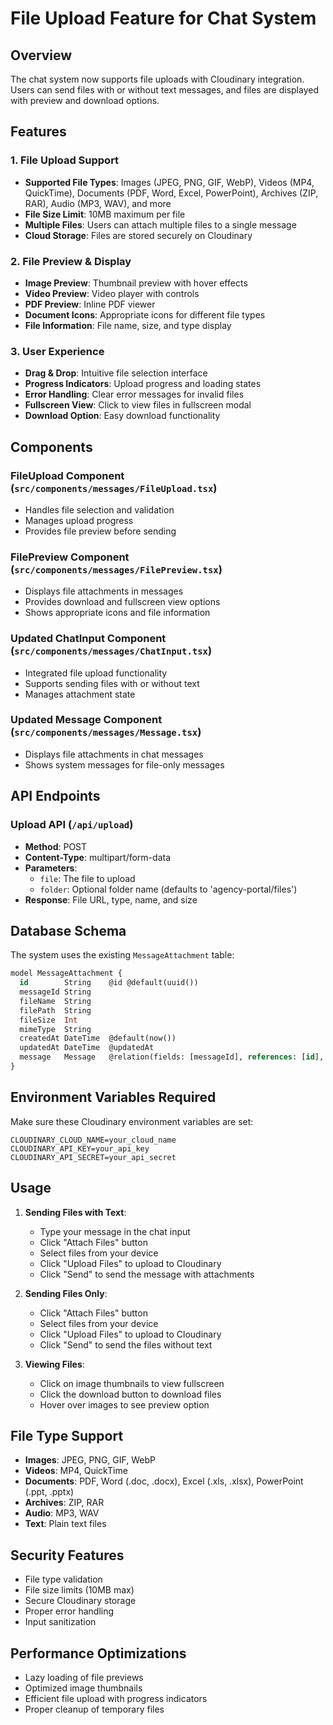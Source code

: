 # File Upload Feature for Chat System

## Overview
The chat system now supports file uploads with Cloudinary integration. Users can send files with or without text messages, and files are displayed with preview and download options.

## Features

### 1. File Upload Support
- **Supported File Types**: Images (JPEG, PNG, GIF, WebP), Videos (MP4, QuickTime), Documents (PDF, Word, Excel, PowerPoint), Archives (ZIP, RAR), Audio (MP3, WAV), and more
- **File Size Limit**: 10MB maximum per file
- **Multiple Files**: Users can attach multiple files to a single message
- **Cloud Storage**: Files are stored securely on Cloudinary

### 2. File Preview & Display
- **Image Preview**: Thumbnail preview with hover effects
- **Video Preview**: Video player with controls
- **PDF Preview**: Inline PDF viewer
- **Document Icons**: Appropriate icons for different file types
- **File Information**: File name, size, and type display

### 3. User Experience
- **Drag & Drop**: Intuitive file selection interface
- **Progress Indicators**: Upload progress and loading states
- **Error Handling**: Clear error messages for invalid files
- **Fullscreen View**: Click to view files in fullscreen modal
- **Download Option**: Easy download functionality

## Components

### FileUpload Component (`src/components/messages/FileUpload.tsx`)
- Handles file selection and validation
- Manages upload progress
- Provides file preview before sending

### FilePreview Component (`src/components/messages/FilePreview.tsx`)
- Displays file attachments in messages
- Provides download and fullscreen view options
- Shows appropriate icons and file information

### Updated ChatInput Component (`src/components/messages/ChatInput.tsx`)
- Integrated file upload functionality
- Supports sending files with or without text
- Manages attachment state

### Updated Message Component (`src/components/messages/Message.tsx`)
- Displays file attachments in chat messages
- Shows system messages for file-only messages

## API Endpoints

### Upload API (`/api/upload`)
- **Method**: POST
- **Content-Type**: multipart/form-data
- **Parameters**:
  - `file`: The file to upload
  - `folder`: Optional folder name (defaults to 'agency-portal/files')
- **Response**: File URL, type, name, and size

## Database Schema

The system uses the existing `MessageAttachment` table:
```sql
model MessageAttachment {
  id        String    @id @default(uuid())
  messageId String
  fileName  String
  filePath  String
  fileSize  Int
  mimeType  String
  createdAt DateTime  @default(now())
  updatedAt DateTime  @updatedAt
  message   Message   @relation(fields: [messageId], references: [id], onDelete: Cascade)
}
```

## Environment Variables Required

Make sure these Cloudinary environment variables are set:
```env
CLOUDINARY_CLOUD_NAME=your_cloud_name
CLOUDINARY_API_KEY=your_api_key
CLOUDINARY_API_SECRET=your_api_secret
```

## Usage

1. **Sending Files with Text**:
   - Type your message in the chat input
   - Click "Attach Files" button
   - Select files from your device
   - Click "Upload Files" to upload to Cloudinary
   - Click "Send" to send the message with attachments

2. **Sending Files Only**:
   - Click "Attach Files" button
   - Select files from your device
   - Click "Upload Files" to upload to Cloudinary
   - Click "Send" to send the files without text

3. **Viewing Files**:
   - Click on image thumbnails to view fullscreen
   - Click the download button to download files
   - Hover over images to see preview option

## File Type Support

- **Images**: JPEG, PNG, GIF, WebP
- **Videos**: MP4, QuickTime
- **Documents**: PDF, Word (.doc, .docx), Excel (.xls, .xlsx), PowerPoint (.ppt, .pptx)
- **Archives**: ZIP, RAR
- **Audio**: MP3, WAV
- **Text**: Plain text files

## Security Features

- File type validation
- File size limits (10MB max)
- Secure Cloudinary storage
- Proper error handling
- Input sanitization

## Performance Optimizations

- Lazy loading of file previews
- Optimized image thumbnails
- Efficient file upload with progress indicators
- Proper cleanup of temporary files
